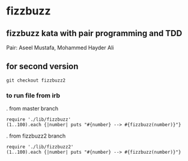# fizzbuzz

## fizzbuzz kata with pair programming and TDD

Pair: Aseel Mustafa, Mohammed Hayder Ali

## for second version
```
git checkout fizzbuzz2
```

### to run file from irb

. from master branch

```
require './lib/fizzbuzz'
(1..100).each {|number| puts "#{number} --> #{fizzbuzz(number)}"}

```
. from fizzbuzz2 branch

```
require './lib/fizzbuzz2'
(1..100).each {|number| puts "#{number} --> #{fizzbuzz(number)}"}

```
